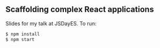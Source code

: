 ## Scaffolding complex React applications

Slides for my talk at JSDayES. To run:

```bash
$ npm install
$ npm start
```
